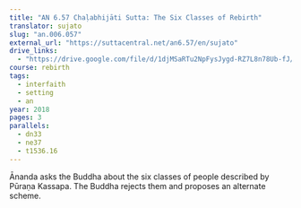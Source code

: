 ```yaml
---
title: "AN 6.57 Chaḷabhijāti Sutta: The Six Classes of Rebirth"
translator: sujato
slug: "an.006.057"
external_url: "https://suttacentral.net/an6.57/en/sujato"
drive_links:
  - "https://drive.google.com/file/d/1djMSaRTu2NpFysJygd-RZ7L8n78Ub-fJ/view?usp=drivesdk"
course: rebirth
tags:
  - interfaith
  - setting
  - an
year: 2018
pages: 3
parallels:
  - dn33
  - ne37
  - t1536.16
---
```


Ānanda asks the Buddha about the six classes of people described by Pūraṇa Kassapa. The Buddha rejects them and proposes an alternate scheme.
